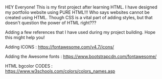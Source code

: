 HEY Everyone! This is my first project after learning HTML.
I have designed my portfolio website using PURE HTML!!!
Who says websites cannot be created using HTML. Though CSS is a vital part of adding styles, but that doesn't question the power of HTML right???

Adding a few references that I have used during my project building.
Hope this might help you!

Adding ICONS : https://fontawesome.com/v4.7/icons/

Adding the Awesome fonts : https://www.bootstrapcdn.com/fontawesome/

HTML bgcolor CODES : https://www.w3schools.com/colors/colors_names.asp

